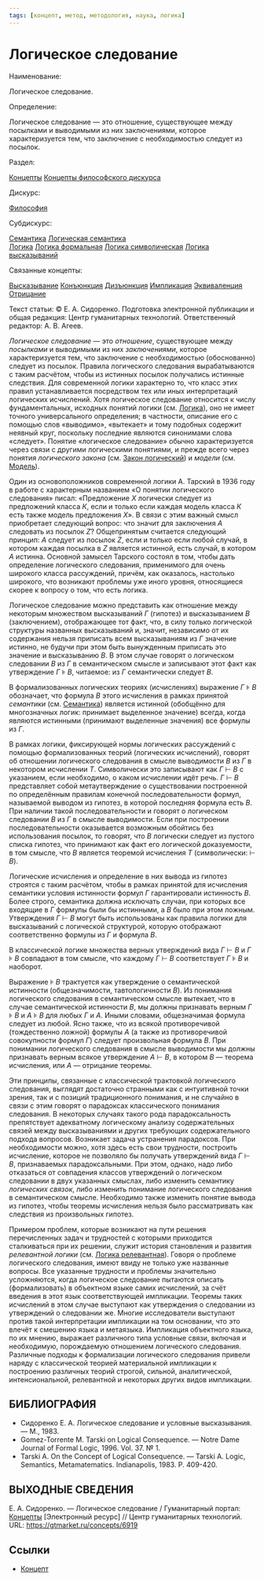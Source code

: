 ```yaml
---
tags: [концепт, метод, методология, наука, логика]
---
```

# Логическое следование

Наименование:

Логическое следование.

Определение:

Логическое следование — это отношение, существующее между посылками и выводимыми из них заключениями, которое характеризуется тем, что заключение с необходимостью следует из посылок.

Раздел:

[Концепты](https://gtmarket.ru/concepts/)  [Концепты философского дискурса](https://gtmarket.ru/concepts/philosophical-concepts)

Дискурс:

[Философия](https://gtmarket.ru/concepts/6862)

Субдискурс:

[Семантика](https://gtmarket.ru/concepts/6933)  [Логическая семантика](https://gtmarket.ru/concepts/6905)  
[Логика](https://gtmarket.ru/concepts/6892)  [Логика формальная](https://gtmarket.ru/concepts/7028) [Логика символическая](https://gtmarket.ru/concepts/6896) [Логика высказываний](https://gtmarket.ru/concepts/6899)

Связанные концепты:

[Высказывание](https://gtmarket.ru/concepts/7001) [Конъюнкция](https://gtmarket.ru/concepts/7351) [Дизъюнкция](https://gtmarket.ru/concepts/7352) [Импликация](https://gtmarket.ru/concepts/7353) [Эквиваленция](https://gtmarket.ru/concepts/7354) [Отрицание](https://gtmarket.ru/concepts/7003)

Текст статьи: © Е. А. Сидоренко. Подготовка электронной публикации и общая редакция: Центр гуманитарных технологий. Ответственный редактор: А. В. Агеев.

_Логическое следование_ — это _отношение_, существующее между _посылками_ и выводимыми из них _заключениями_, которое характеризуется тем, что заключение с необходимостью (обоснованно) следует из посылок. Правила логического следования вырабатываются с таким расчётом, чтобы из истинных посылок получались истинные следствия. Для современной логики характерно то, что класс этих правил устанавливается посредством тех или иных интерпретаций логических исчислений. Хотя логическое следование относится к числу фундаментальных, исходных понятий логики (см. [Логика](https://gtmarket.ru/concepts/6892)), оно не имеет точного универсального определения; в частности, описание его с помощью слов «выводимо», «вытекает» и тому подобных содержит неявный круг, поскольку последние являются синонимами слова «следует». Понятие «логическое следование» обычно характеризуется через связи с другими логическими понятиями, и прежде всего через понятия _логического закона_ (см. [Закон логический](https://gtmarket.ru/concepts/6922)) и _модели_ (см. [Модель](https://gtmarket.ru/concepts/7024)).

Один из основоположников современной логики А. Тарский в 1936 году в работе с характерным названием «О понятии логического следования» писал: «Предложение _X_ логически следует из предложений класса _К_, если и только если каждая модель класса _К_ есть также модель предложения _X_». В связи с этим важный смысл приобретает следующий вопрос: что значит для заключения _A_ следовать из посылок _Z_? Общепринятым считается следующий принцип: _A_ следует из посылок _Z_, если и только если любой случай, в котором каждая посылка в _Z_ является истинной, есть случай, в котором _A_ истинна. Основной замысел Тарского состоял в том, чтобы дать определение логического следования, применимого для очень широкого класса рассуждений, причём, как оказалось, настолько широкого, что возникают проблемы уже иного уровня, относящиеся скорее к вопросу о том, что есть логика.

Логическое следование можно представить как отношение между некоторым множеством высказываний _Г_ (гипотез) и высказыванием _B_ (заключением), отображающее тот факт, что, в силу только логической структуры названных высказываний и, значит, независимо от их содержания нельзя приписать всем высказываниям из _Г_ значение истинно, не будучи при этом быть вынужденным приписать это значение и высказыванию _B_. В этом случае говорят о логическом следовании _B_ из _Г_ в семантическом смысле и записывают этот факт как утверждение _Г_ ⊧ _B_, читаемое: из _Г_ семантически следует _B_.

В формализованных логических теориях (исчислениях) выражение _Г_ ⊧ _B_ обозначает, что формула _B_ этого исчисления в рамках принятой _семантики_ (см. [Семантика](https://gtmarket.ru/concepts/6933)) является истинной (обобщённо для многозначных логик: принимает выделенное значение) всегда, когда являются истинными (принимают выделенные значения) все формулы из _Г_.

В рамках логики, фиксирующей нормы логических рассуждений с помощью формализованных теорий (логических исчислений), говорят об отношении логического следования в смысле выводимости _B_ из _Г_ в некотором исчислении _Т_. Символически это записывают как _Г_ ⊢ _B_ с указанием, если необходимо, о каком исчислении идёт речь. _Г_ ⊢ _B_ представляет собой метаутверждение о существовании построенной по определённым правилам конечной последовательности формул, называемой выводом из гипотез, в которой последняя формула есть _B_. При наличии такой последовательности и говорят о логическом следовании _B_ из _Г_ в смысле выводимости. Если при построении последовательности оказывается возможным обойтись без использования посылок, то говорят, что _B_ логически следует из пустого списка гипотез, что принимают как факт его логической доказуемости, в том смысле, что _B_ является теоремой исчисления _Т_ (символически: ⊢ _B_).

Логические исчисления и определение в них вывода из гипотез строятся с таким расчётом, чтобы в рамках принятой для исчисления семантики условия истинности формул _Г_ гарантировали истинность _B_. Более строго, семантика должна исключать случаи, при которых все входящие в _Г_ формулы были бы истинными, а _B_ было при этом ложным. Утверждения _Г_ ⊢ _B_ могут быть использованы как правила логики для высказываний с логической структурой, которую отображают соответственно формулы из _Г_ и формула _B_.

В классической логике множества верных утверждений вида _Г_ ⊢ _B_ и _Г_ ⊧ _B_ совпадают в том смысле, что каждому _Г_ ⊢ _B_ соответствует _Г_ ⊧ _B_ и наоборот.

Выражение ⊧ _B_ трактуется как утверждение о семантической истинности (общезначимости, тавтологичности _B_). Из понимания логического следования в семантическом смысле вытекает, что в случае семантической истинности _B_, мы должны признавать верным _Г_ ⊧ _B_ и _A_ ⊧ _B_ для любых _Г_ и _A_. Иными словами, общезначимая формула следует из любой. Ясно также, что из всякой противоречивой (тождественно ложной) формулы _A_ (a также из противоречивой совокупности формул _Г_) следует произвольная формула _B_. При понимании логического следования в смысле выводимости мы должны признавать верным всякое утверждение _A_ ⊢ _B_, в котором _B_ — теорема исчисления, или _A_ — отрицание теоремы.

Эти принципы, связанные с классической трактовкой логического следования, выглядят достаточно странными как с интуитивной точки зрения, так и с позиций традиционного понимания, и не случайно в связи с этим говорят о парадоксах классического понимания следования. В некоторых случаях такого рода парадоксальность препятствует адекватному логическому анализу содержательных связей между высказываниями и других требующих содержательного подхода вопросов. Возникает задача устранения парадоксов. При необходимости можно, хотя здесь есть свои трудности, построить исчисление, которое не позволяло бы получать утверждений вида _Г_ ⊢ _B_, признаваемых парадоксальными. При этом, однако, надо либо отказаться от совпадения классов утверждений о логическом следовании в двух указанных смыслах, либо изменить семантику _логических связок_, либо изменить понимание логического следования в семантическом смысле. Необходимо также изменить понятие вывода из гипотез, чтобы теоремы исчисления нельзя было рассматривать как следствия из произвольных гипотез.

Примером проблем, которые возникают на пути решения перечисленных задач и трудностей с которыми приходится сталкиваться при их решении, служит история становления и развития _релевантной логики_ (см. [Логика релевантная](https://gtmarket.ru/concepts/6923)). Говоря о проблеме логического следования, имеют ввиду не только уже названные вопросы. Все указанные трудности и проблемы значительно усложняются, когда логическое следование пытаются описать (формализовать) в объектном языке самих исчислений, за счёт введения в этот язык соответствующей импликации. Теоремы таких исчислений в этом случае выступают как утверждения о следовании из утверждений о следовании же. Многие исследователи выступают против такой интерпретации импликации на том основании, что это влечёт к смешению языка и метаязыка. Импликация объектного языка, по их мнению, выражает различного типа условные связи, включая и необходимую, порождаемую отношением логического следования. Различные подходы к формализации логического следования привели наряду с классической теорией материальной импликации к построению различных теорий строгой, сильной, аналитической, интенсиональной, релевантной и некоторых других видов импликации.

## БИБЛИОГРАФИЯ

- Сидоренко Е. А. Логическое следование и условные высказывания. — М., 1983.
- Gomez-Torrente M. Tarski on Logical Consequence. — Notre Dame Journal of Formal Logic, 1996. Vol. 37. № 1.
- Tarski A. On the Concept of Logical Consequence. — Tarski A. Logic, Semantics, Metamatematics. Indianapolis, 1983. P. 409-420.

## ВЫХОДНЫЕ СВЕДЕНИЯ

Е. А. Сидоренко. — Логическое следование / Гуманитарный портал: [Концепты](https://gtmarket.ru/concepts/) [Электронный ресурс] // Центр гуманитарных технологий. URL: <https://gtmarket.ru/concepts/6919>

## Ссылки

- [Концепт](Концепт.md)

